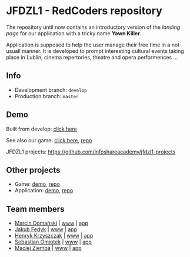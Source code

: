 # JFDZL1 - RedCoders repository

The repository until now contains an introductory version of the _landing page_ for our application with a tricky name
 __Yawn Killer__.

Application is supposed to help the user manage their free time in a not usuall manner.
It is developed to prompt interesting cultural events taking place in Lublin, cinema repertories, theatre and opera
performences ...

## Info
* Development branch: `develop`
* Production branch: `master`

## Demo
Built from develop: [click here](http://red-coders.jfdzl1.is-academy.pl)

See also our game: [click here](http://red-coders.jfdzl1.is-academy.pl/game/), [repo](https://github.com/infoshareacademy/jfdzl1-red-coders-game)

JFDZL1 projects: https://github.com/infoshareacademy/jfdzl1-projects

## Other projects
* Game: [demo](http://red-coders.jfdzl1.is-academy.pl/game), [repo](https://github.com/infoshareacademy/jfdzl1-red-coders-game)
* Application: [demo](http://app.red-coders.jfdzl1.is-academy.pl), [repo](https://github.com/infoshareacademy/jfdzl1-red-coders-app)

## Team members
* [Marcin Domański](https://github.com/marcindomanski1) | [www](https://github.com/marcindomanski1/marcindomanski1.github.io) | [app](https://github.com/marcindomanski1/todo_reactapp)
* [Jakub Fedyk](https://github.com/jakubfedyk) | [www](https://github.com/jakubfedyk/jakubfedyk.github.io) | [app](https://github.com/jakubfedyk/react-todo)
* [Henryk Krzyszczak](https://github.com/HKrzyszczak) | [www](https://github.com/HKrzyszczak/hkrzyszczak.github.io) | [app](https://github.com/HKrzyszczak/react-todo)
* [Sebastian Omiotek](https://github.com/sebastianomiotek) | [www](https://github.com/sebastianomiotek/sebastianomiotek.github.io) | [app](https://github.com/sebastianomiotek/react-todo)
* [Maciej Ziemba](https://github.com/maciekpollub) | [www](https://github.com/maciekpollub/maciekpollub.github.io) | [app](https://github.com/maciekpollub/react-todo-app)
